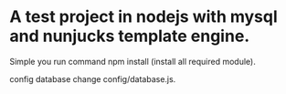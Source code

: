 # A test project in nodejs with mysql and nunjucks template engine.
<p>Simple you run command npm install (install all required module).</p>
<p>config database change config/database.js. </p>
